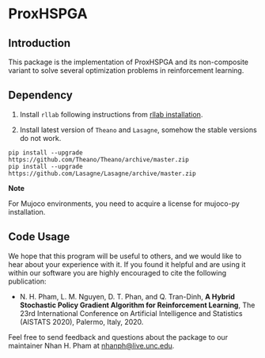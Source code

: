 # ProxHSPGA

## Introduction
This package is the implementation of ProxHSPGA and its non-composite variant to solve several optimization problems in reinforcement learning.

## Dependency

1. Install `rllab` following instructions from [rllab installation](https://rllab.readthedocs.io/en/latest/user/installation.html).

2. Install latest version of `Theano` and `Lasagne`, somehow the stable versions do not work.
```
pip install --upgrade https://github.com/Theano/Theano/archive/master.zip
pip install --upgrade https://github.com/Lasagne/Lasagne/archive/master.zip
```

**Note**

For Mujoco environments, you need to acquire a license for mujoco-py installation.

## Code Usage

We hope that this program will be useful to others, and we would like to hear about your experience with it. If you found it helpful and are using it within our software you are highly encouraged to cite the following publication:

* N. H. Pham, L. M. Nguyen, D. T. Phan, and Q. Tran-Dinh, **A Hybrid Stochastic Policy Gradient Algorithm for Reinforcement Learning**, The 23rd International Conference on Artificial Intelligence and Statistics (AISTATS 2020), Palermo, Italy, 2020.

Feel free to send feedback and questions about the package to our maintainer Nhan H. Pham at <nhanph@live.unc.edu>.